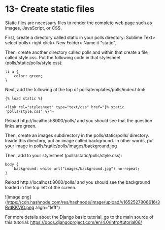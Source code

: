 # 13- Create static files

Static files are necessary files to render the complete web page such as images, JavaScript, or CSS.

First, create a directory called static in your polls directory: Sublime Text> select polls> right click> New Folder> Name it "static".

Then, create another directory called polls and within that create a file called style.css.
Put the following code in that stylesheet (polls/static/polls/style.css):
```
li a {
    color: green;
}
```
Next, add the following at the top of polls/templates/polls/index.html:
```
{% load static %}

<link rel="stylesheet" type="text/css" href="{% static 'polls/style.css' %}">
```
Reload http://localhost:8000/polls/ and you should see that the question links are green.

Then, create an images subdirectory in the polls/static/polls/ directory. Inside this directory, put an image called background. In other words, put your image in polls/static/polls/images/background.jpg

Then, add to your stylesheet (polls/static/polls/style.css):
```
body {
    background: white url("images/background.jpg") no-repeat;
}
```

Reload http://localhost:8000/polls/ and you should see the background loaded in the top left of the screen.


![image.png](https://cdn.hashnode.com/res/hashnode/image/upload/v1652527806616/3RrdKKVjO.png align="left")

For more details about the Django basic tutorial, go to the main source of this tutorial:
https://docs.djangoproject.com/en/4.0/intro/tutorial06/


